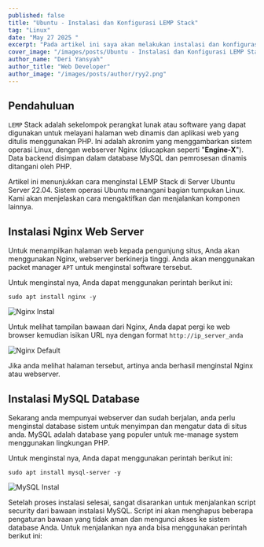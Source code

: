 ```yaml
---
published: false
title: "Ubuntu - Instalasi dan Konfigurasi LEMP Stack"
tag: "Linux"
date: "May 27 2025 "
excerpt: "Pada artikel ini saya akan melakukan instalasi dan konfigurasi LEMP atau Linux, Nginx, MariaDB, dan PHP pada sistem operasi Ubuntu Server 22.04"
cover_image: "/images/posts/Ubuntu - Instalasi dan Konfigurasi LEMP Stack.png"
author_name: "Deri Yansyah"
author_title: "Web Developer"
author_image: "/images/posts/author/ryy2.png"
---
```


## Pendahuluan

`LEMP` Stack adalah sekelompok perangkat lunak atau software yang dapat digunakan untuk melayani halaman web dinamis dan aplikasi web yang
ditulis menggunakan PHP. Ini adalah akronim yang menggambarkan sistem operasi Linux, dengan webserver Nginx (diucapkan seperti "**Engine-X**").
Data backend disimpan dalam database MySQL dan pemrosesan dinamis ditangani oleh PHP.

Artikel ini menunjukkan cara menginstal LEMP Stack di Server Ubuntu Server 22.04. Sistem operasi Ubuntu menangani bagian tumpukan Linux.
Kami akan menjelaskan cara mengaktifkan dan menjalankan komponen lainnya.

## Instalasi Nginx Web Server

Untuk menampilkan halaman web kepada pengunjung situs, Anda akan menggunakan Nginx, webserver berkinerja tinggi. Anda akan menggunakan
packet manager `APT` untuk menginstal software tersebut.

Untuk menginstal nya, Anda dapat menggunakan perintah berikut ini:

```shell
sudo apt install nginx -y
```

![Nginx Instal](../images/posts/assets/ubuntu_install_lemp_stack/nginx_install.png)

Untuk melihat tampilan bawaan dari Nginx, Anda dapat pergi ke web browser kemudian isikan URL nya dengan format `http://ip_server_anda`

![Nginx Default](../images/posts/assets/ubuntu_install_lemp_stack/nginx_default.png)

Jika anda melihat halaman tersebut, artinya anda berhasil menginstal Nginx atau webserver.

## Instalasi MySQL Database

Sekarang anda mempunyai webserver dan sudah berjalan, anda perlu menginstal database sistem untuk menyimpan dan mengatur data di situs anda.
MySQL adalah database yang populer untuk me-manage system menggunakan lingkungan PHP.

Untuk menginstal nya, Anda dapat menggunakan perintah berikut ini:

```shell
sudo apt install mysql-server -y
```

![MySQL Instal](../images/posts/assets/ubuntu_install_lemp_stack/mysql_install.png)

Setelah proses instalasi selesai, sangat disarankan untuk menjalankan script security dari bawaan instalasi MySQL. Script ini akan menghapus
beberapa pengaturan bawaan yang tidak aman dan mengunci akses ke sistem database Anda. Untuk menjalankan nya anda bisa menggunakan perintah
berikut ini:

```shell

```
